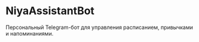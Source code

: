 # NiyaAssistantBot

Персональный Telegram-бот для управления расписанием, привычками и напоминаниями.
